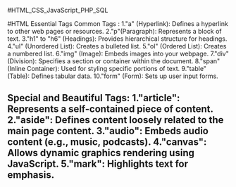 #HTML_CSS_JavaScript_PHP_SQL 
 
#HTML Essential Tags 
Common Tags :
1."a" (Hyperlink): Defines a hyperlink to other web pages or resources.
2."p"(Paragraph): Represents a block of text.
3."h1" to "h6" (Headings): Provides hierarchical structure for headings.
4."ul" (Unordered List): Creates a bulleted list.
5."ol" (Ordered List): Creates a numbered list.
6."img" (Image): Embeds images into your webpage.
7."div" (Division): Specifies a section or container within the document.
8."span" (Inline Container): Used for styling specific portions of text.
9."table" (Table): Defines tabular data.
10."form" (Form): Sets up user input forms.
  
Special and Beautiful Tags:
1."article": Represents a self-contained piece of content.
2."aside": Defines content loosely related to the main page content.
3."audio": Embeds audio content (e.g., music, podcasts).
4."canvas": Allows dynamic graphics rendering using JavaScript.
5."mark": Highlights text for emphasis.
-----------------------------------------------------------------------------

